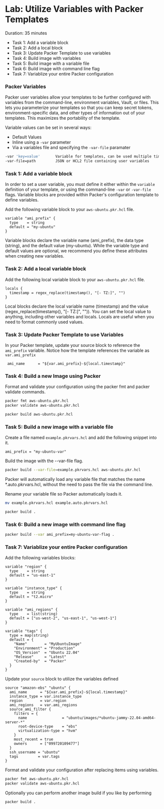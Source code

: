 # Lab: Utilize Variables with Packer Templates

Duration: 35 minutes

- Task 1: Add a variable block
- Task 2: Add a local block
- Task 3: Update Packer Template to use variables
- Task 4: Build image with variables
- Task 5: Build image with a variable file
- Task 6: Build image with command line flag
- Task 7: Variablize your entire Packer configuration

### Packer Variables
Packer user variables allow your templates to be further configured with variables from the command-line, environment variables, Vault, or files. This lets you parameterize your templates so that you can keep secret tokens, environment-specific data, and other types of information out of your templates. This maximizes the portability of the template.

Variable values can be set in several ways:

- Default Values
- Inline using a `-var` parameter
- Via a variables file and specifying the `-var-file` paramater 

```bash
-var 'key=value'       Variable for templates, can be used multiple times
-var-file=path         JSON or HCL2 file containing user variables
```

### Task 1: Add a variable block
In order to set a user variable, you must define it either within the `variable` definition of your template, or using the command-line `-var` or `-var-file` flags.  Variable blocks are provided within Packer's configuration template to define variables.


Add the following variable block to your `aws-ubuntu.pkr.hcl` file.

```hcl
variable "ami_prefix" {
  type    = string
  default = "my-ubuntu"
}
```

Variable blocks declare the variable name (ami_prefix), the data type (string), and the default value (my-ubuntu). While the variable type and default values are optional, we recommend you define these attributes when creating new variables.


### Task 2: Add a local variable block

Add the following local variable block to your `aws-ubuntu.pkr.hcl` file.

```hcl
locals {
  timestamp = regex_replace(timestamp(), "[- TZ:]", "")
}
```

Local blocks declare the local variable name (timestamp) and the value (regex_replace(timestamp(), "[- TZ:]", "")). You can set the local value to anything, including other variables and locals. Locals are useful when you need to format commonly used values.

### Task 3: Update Packer Template to use Variables
In your Packer template, update your source block to reference the `ami_prefix` variable. Notice how the template references the variable as `var.ami_prefix`

```hcl
 ami_name      = "${var.ami_prefix}-${local.timestamp}"
```

### Task 4: Build a new Image using Packer
Format and validate your configuration using the packer fmt and packer validate commands.
```bash
packer fmt aws-ubuntu.pkr.hcl 
packer validate aws-ubuntu.pkr.hcl
```

```bash
packer build aws-ubuntu.pkr.hcl 
```

### Task 5: Build a new image with a variable file
Create a file named `example.pkrvars.hcl` and add the following snippet into it.

```hcl
ami_prefix = "my-ubuntu-var"
```

Build the image with the --var-file flag.

```bash
packer build --var-file=example.pkrvars.hcl aws-ubuntu.pkr.hcl
```


Packer will automatically load any variable file that matches the name *.auto.pkrvars.hcl, without the need to pass the file via the command line.

Rename your variable file so Packer automatically loads it.
```bash
mv example.pkrvars.hcl example.auto.pkrvars.hcl
```

```bash
packer build .
```

### Task 6: Build a new image with command line flag

```bash
packer build --var ami_prefix=my-ubuntu-var-flag .
```

### Task 7: Variablize your entire Packer configuration

Add the following variables blocks:

```hcl
variable "region" {
  type    = string
  default = "us-east-1"
}

variable "instance_type" {
  type    = string
  default = "t2.micro"
}

variable "ami_regions" {
  type    = list(string)
  default = ["us-west-2", "us-east-1", "us-west-1"]
}

variable "tags" {
  type = map(string)
  default = {
    "Name"        = "MyUbuntuImage"
    "Environment" = "Production"
    "OS_Version"  = "Ubuntu 22.04"
    "Release"     = "Latest"
    "Created-by"  = "Packer"
  }
}
```

Update your `source` block to utilize the variables defined

```hcl
source "amazon-ebs" "ubuntu" {
  ami_name      = "${var.ami_prefix}-${local.timestamp}"
  instance_type = var.instance_type
  region        = var.region
  ami_regions   = var.ami_regions
  source_ami_filter {
    filters = {
      name                = "ubuntu/images/*ubuntu-jammy-22.04-amd64-server-*"
      root-device-type    = "ebs"
      virtualization-type = "hvm"
    }
    most_recent = true
    owners      = ["099720109477"]
  }
  ssh_username = "ubuntu"
  tags         = var.tags
}
```

Format and validate your configuration after replacing items using variables.

```bash
packer fmt aws-ubuntu.pkr.hcl 
packer validate aws-ubuntu.pkr.hcl
```

Optionally you can perform another image build if you like by performing

```bash
packer build .
```
